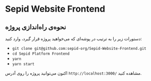 # Sepid Website Frontend

## نحوه‌ی راه‌اندازی پروژه
دستورات زیر را به ترتیب در پوشه‌ای که می‌خواهید پروژه قرار گیرد، وارد کنید:

- `git clone git@github.com:sepid-org/Sepid-Website-Frontend.git`
- `cd Sepid Platform Frontend`
- `yarn`
- `yarn start`

اکنون می‌توانید پروژه را روی آدرس `http://localhost:3000/` مشاهده کنید.

